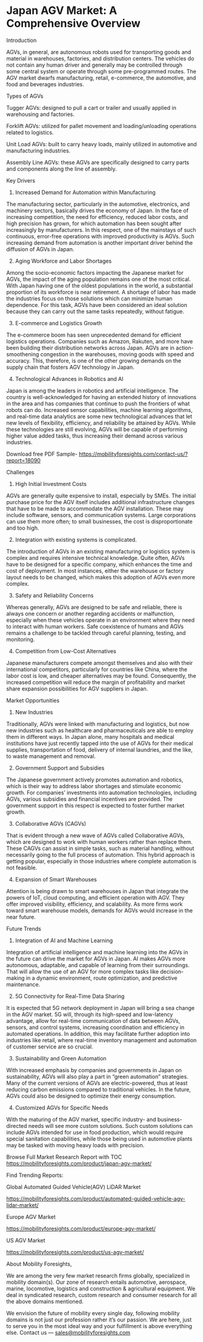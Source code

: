 # Japan AGV Market: A Comprehensive Overview

Introduction

AGVs, in general, are autonomous robots used for transporting goods and material in warehouses, factories, and distribution centers. The vehicles do not contain any human driver and generally may be controlled through some central system or operate through some pre-programmed routes. The AGV market dwarfs manufacturing, retail, e-commerce, the automotive, and food and beverages industries.

Types of AGVs

Tugger AGVs: designed to pull a cart or trailer and usually applied in warehousing and factories.

Forklift AGVs: utilized for pallet movement and loading/unloading operations related to logistics.

Unit Load AGVs: built to carry heavy loads, mainly utilized in automotive and manufacturing industries.

Assembly Line AGVs: these AGVs are specifically designed to carry parts and components along the line of assembly.

Key Drivers

1. Increased Demand for Automation within Manufacturing

The manufacturing sector, particularly in the automotive, electronics, and machinery sectors, basically drives the economy of Japan. In the face of increasing competition, the need for efficiency, reduced labor costs, and high precision has grown, for which automation has been sought after increasingly by manufacturers. In this respect, one of the mainstays of such continuous, error-free operations with improved productivity is AGVs. Such increasing demand from automation is another important driver behind the diffusion of AGVs in Japan.

2. Aging Workforce and Labor Shortages

Among the socio-economic factors impacting the Japanese market for AGVs, the impact of the aging population remains one of the most critical. With Japan having one of the oldest populations in the world, a substantial proportion of its workforce is near retirement. A shortage of labor has made the industries focus on those solutions which can minimize human dependence. For this task, AGVs have been considered an ideal solution because they can carry out the same tasks repeatedly, without fatigue.

3. E-commerce and Logistics Growth

The e-commerce boom has seen unprecedented demand for efficient logistics operations. Companies such as Amazon, Rakuten, and more have been building their distribution networks across Japan. AGVs are in action-smoothening congestion in the warehouses, moving goods with speed and accuracy. This, therefore, is one of the other growing demands on the supply chain that fosters AGV technology in Japan.

4. Technological Advances in Robotics and AI

Japan is among the leaders in robotics and artificial intelligence. The country is well-acknowledged for having an extended history of innovations in the area and has companies that continue to push the frontiers of what robots can do. Increased sensor capabilities, machine learning algorithms, and real-time data analytics are some new technological advances that let new levels of flexibility, efficiency, and reliability be attained by AGVs. While these technologies are still evolving, AGVs will be capable of performing higher value added tasks, thus increasing their demand across various industries.

Download free PDF Sample- https://mobilityforesights.com/contact-us/?report=18090

Challenges

1. High Initial Investment Costs

AGVs are generally quite expensive to install, especially by SMEs. The initial purchase price for the AGV itself includes additional infrastructure changes that have to be made to accommodate the AGV installation. These may include software, sensors, and communication systems. Large corporations can use them more often; to small businesses, the cost is disproportionate and too high.

2. Integration with existing systems is complicated.

The introduction of AGVs in an existing manufacturing or logistics system is complex and requires intensive technical knowledge. Quite often, AGVs have to be designed for a specific company, which enhances the time and cost of deployment. In most instances, either the warehouse or factory layout needs to be changed, which makes this adoption of AGVs even more complex.

3. Safety and Reliability Concerns

Whereas generally, AGVs are designed to be safe and reliable, there is always one concern or another regarding accidents or malfunction, especially when these vehicles operate in an environment where they need to interact with human workers. Safe coexistence of humans and AGVs remains a challenge to be tackled through careful planning, testing, and monitoring.

4. Competition from Low-Cost Alternatives

Japanese manufacturers compete amongst themselves and also with their international competitors, particularly for countries like China, where the labor cost is low, and cheaper alternatives may be found. Consequently, the increased competition will reduce the margin of profitability and market share expansion possibilities for AGV suppliers in Japan.

Market Opportunities

1. New Industries

Traditionally, AGVs were linked with manufacturing and logistics, but now new industries such as healthcare and pharmaceuticals are able to employ them in different ways. In Japan alone, many hospitals and medical institutions have just recently tapped into the use of AGVs for their medical supplies, transportation of food, delivery of internal laundries, and the like, to waste management and removal.

2. Government Support and Subsidies

The Japanese government actively promotes automation and robotics, which is their way to address labor shortages and stimulate economic growth. For companies’ investments into automation technologies, including AGVs, various subsidies and financial incentives are provided. The government support in this respect is expected to foster further market growth.

3. Collaborative AGVs (CAGVs)

That is evident through a new wave of AGVs called Collaborative AGVs, which are designed to work with human workers rather than replace them. These CAGVs can assist in simple tasks, such as material handling, without necessarily going to the full process of automation. This hybrid approach is getting popular, especially in those industries where complete automation is not feasible.

4. Expansion of Smart Warehouses

Attention is being drawn to smart warehouses in Japan that integrate the powers of IoT, cloud computing, and efficient operation with AGV. They offer improved visibility, efficiency, and scalability. As more firms work toward smart warehouse models, demands for AGVs would increase in the near future.

Future Trends

1. Integration of AI and Machine Learning

Integration of artificial intelligence and machine learning into the AGVs in the future can drive the market for AGVs in Japan. AI makes AGVs more autonomous, adaptable, and capable of learning from their surroundings. That will allow the use of an AGV for more complex tasks like decision-making in a dynamic environment, route optimization, and predictive maintenance.

2. 5G Connectivity for Real-Time Data Sharing

It is expected that 5G network deployment in Japan will bring a sea change in the AGV market. 5G will, through its high-speed and low-latency advantage, allow for real-time communication of data between AGVs, sensors, and control systems, increasing coordination and efficiency in automated operations. In addition, this may facilitate further adoption into industries like retail, where real-time inventory management and automation of customer service are so crucial.

3. Sustainability and Green Automation

With increased emphasis by companies and governments in Japan on sustainability, AGVs will also play a part in “green automation” strategies. Many of the current versions of AGVs are electric-powered, thus at least reducing carbon emissions compared to traditional vehicles. In the future, AGVs could also be designed to optimize their energy consumption.

4. Customized AGVs for Specific Needs

With the maturing of the AGV market, specific industry- and business-directed needs will see more custom solutions. Such custom solutions can include AGVs intended for use in food production, which would require special sanitation capabilities, while those being used in automotive plants may be tasked with moving heavy loads with precision.

Browse Full Market Research Report with TOC https://mobilityforesights.com/product/japan-agv-market/

Find Trending Reports:

Global Automated Guided Vehicle(AGV) LiDAR Market

https://mobilityforesights.com/product/automated-guided-vehicle-agv-lidar-market/

Europe AGV Market

https://mobilityforesights.com/product/europe-agv-market/

US AGV Market

https://mobilityforesights.com/product/us-agv-market/

About Mobility Foresights,

We are among the very few market research firms globally, specialized in mobility domain(s). Our zone of research entails automotive, aerospace, marine, locomotive, logistics and construction & agricultural equipment. We deal in syndicated research, custom research and consumer research for all the above domains mentioned.

We envision the future of mobility every single day, following mobility domains is not just our profession rather it’s our passion. We are here, just to serve you in the most ideal way and your fulfillment is above everything else. Contact us — sales@mobilityforesights.com





